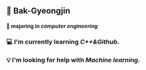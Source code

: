 ## 👋 Bak-Gyeongjin
#### 🪪 majoring in ***computer engineering***

### 💻 I'm currently learning ***C++&Github***.
### 💡 I'm looking for help with *Machine learning*.
